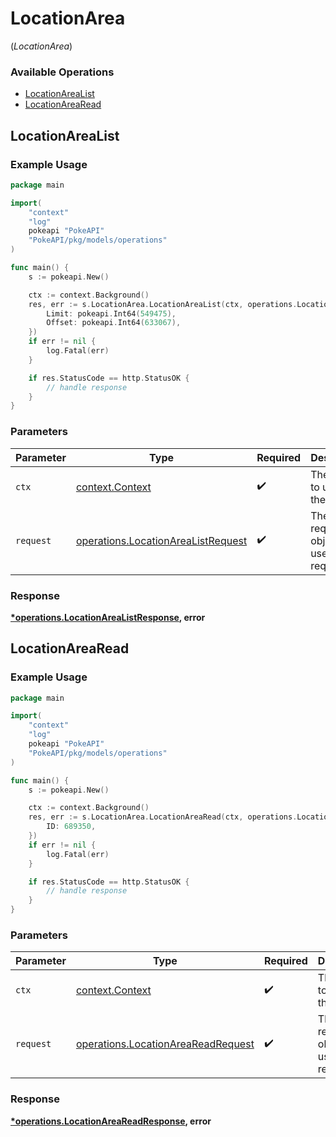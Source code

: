 # LocationArea
(*LocationArea*)

### Available Operations

* [LocationAreaList](#locationarealist)
* [LocationAreaRead](#locationarearead)

## LocationAreaList

### Example Usage

```go
package main

import(
	"context"
	"log"
	pokeapi "PokeAPI"
	"PokeAPI/pkg/models/operations"
)

func main() {
    s := pokeapi.New()

    ctx := context.Background()
    res, err := s.LocationArea.LocationAreaList(ctx, operations.LocationAreaListRequest{
        Limit: pokeapi.Int64(549475),
        Offset: pokeapi.Int64(633067),
    })
    if err != nil {
        log.Fatal(err)
    }

    if res.StatusCode == http.StatusOK {
        // handle response
    }
}
```

### Parameters

| Parameter                                                                                | Type                                                                                     | Required                                                                                 | Description                                                                              |
| ---------------------------------------------------------------------------------------- | ---------------------------------------------------------------------------------------- | ---------------------------------------------------------------------------------------- | ---------------------------------------------------------------------------------------- |
| `ctx`                                                                                    | [context.Context](https://pkg.go.dev/context#Context)                                    | :heavy_check_mark:                                                                       | The context to use for the request.                                                      |
| `request`                                                                                | [operations.LocationAreaListRequest](../../models/operations/locationarealistrequest.md) | :heavy_check_mark:                                                                       | The request object to use for the request.                                               |


### Response

**[*operations.LocationAreaListResponse](../../models/operations/locationarealistresponse.md), error**


## LocationAreaRead

### Example Usage

```go
package main

import(
	"context"
	"log"
	pokeapi "PokeAPI"
	"PokeAPI/pkg/models/operations"
)

func main() {
    s := pokeapi.New()

    ctx := context.Background()
    res, err := s.LocationArea.LocationAreaRead(ctx, operations.LocationAreaReadRequest{
        ID: 689350,
    })
    if err != nil {
        log.Fatal(err)
    }

    if res.StatusCode == http.StatusOK {
        // handle response
    }
}
```

### Parameters

| Parameter                                                                                | Type                                                                                     | Required                                                                                 | Description                                                                              |
| ---------------------------------------------------------------------------------------- | ---------------------------------------------------------------------------------------- | ---------------------------------------------------------------------------------------- | ---------------------------------------------------------------------------------------- |
| `ctx`                                                                                    | [context.Context](https://pkg.go.dev/context#Context)                                    | :heavy_check_mark:                                                                       | The context to use for the request.                                                      |
| `request`                                                                                | [operations.LocationAreaReadRequest](../../models/operations/locationareareadrequest.md) | :heavy_check_mark:                                                                       | The request object to use for the request.                                               |


### Response

**[*operations.LocationAreaReadResponse](../../models/operations/locationareareadresponse.md), error**

